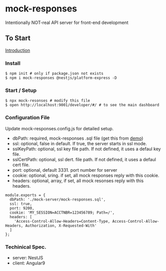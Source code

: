 # mock-responses
Intentionally NOT-real API server for front-end development

## To Start
[Introduction](https://medium.com/allenhwkim/fake-it-until-make-it-mock-responses-9a9eb3361312)

### Install
```
$ npm init # only if package.json not exists
$ npm i mock-responses @nestjs/platform-express -D
```

### Start / Setup
```
$ npx mock-resonses # modify this file
$ open http://localhost:9001/developer/#/ # to see the main dashboard
```

### Configuration File
Update mock-responses.config.js for detailed setup.
 * dbPath: required, mock-responses .sql file (get this from [demo](https://github.com/allenhwkim/mock-responses/blob/master/demo/mock-responses.sql))
 * ssl: optional, false in default. If true, the server starts in ssl mode.
 * sslKeyPath: optional, ssl key file path. If not defined, it uses a defaul key file.
 * sslCertPath: optional, ssl dert. file path. If not defined, it uses a defaul cert file.
 * port: optional, default 3331. port number for server
 * cookie: optional, sring. if set, all mock responses reply with this cookie.
 * headers: optional, array, if set, all mock resonses reply with this headers.
```
module.exports = {
  dbPath: './mock-server/mock-responses.sql',
  ssl: true,
  port: 9200,
  cookie: 'MY_SESSION=ACCTNBR=123456789; Path=/',
  headers: [
    'Access-Control-Allow-Headers=Content-Type, Access-Control-Allow-Headers, Authorization, X-Requested-With'
  ]
};
```

### Techinical Spec. 
  * server: NestJS
  * client: Angular9
